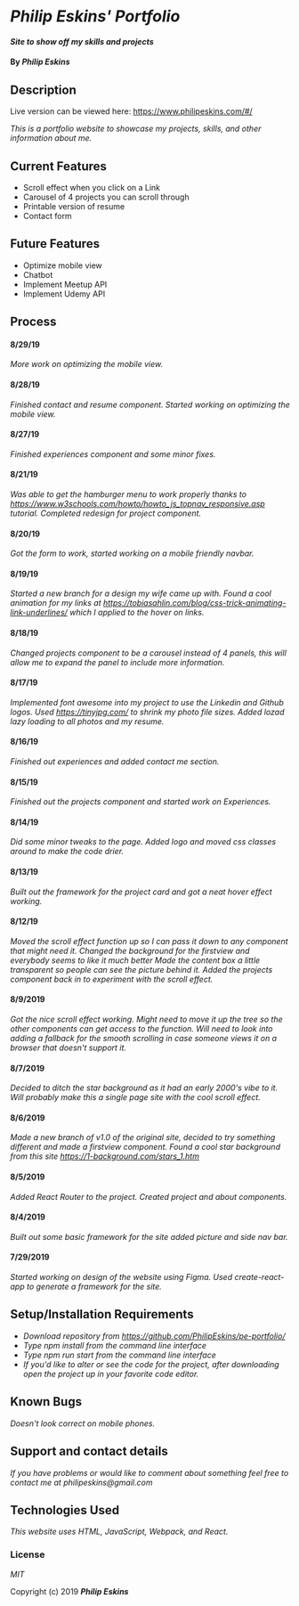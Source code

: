 # _Philip Eskins' Portfolio_

#### _Site to show off my skills and projects_

#### By _**Philip Eskins**_

## Description

Live version can be viewed here: https://www.philipeskins.com/#/

_This is a portfolio website to showcase my projects, skills, and other information about me._

## Current Features
* Scroll effect when you click on a Link
* Carousel of 4 projects you can scroll through
* Printable version of resume
* Contact form

## Future Features
* Optimize mobile view
* Chatbot
* Implement Meetup API
* Implement Udemy API

## Process

#### 8/29/19
_More work on optimizing the mobile view._

#### 8/28/19
_Finished contact and resume component. Started working on optimizing the mobile view._

#### 8/27/19
_Finished experiences component and some minor fixes._

#### 8/21/19
_Was able to get the hamburger menu to work properly thanks to https://www.w3schools.com/howto/howto_js_topnav_responsive.asp tutorial. Completed redesign for project component._

#### 8/20/19
_Got the form to work, started working on a mobile friendly navbar._

#### 8/19/19
_Started a new branch for a design my wife came up with. Found a cool animation for my links at https://tobiasahlin.com/blog/css-trick-animating-link-underlines/ which I applied to the hover on links._

#### 8/18/19
_Changed projects component to be a carousel instead of 4 panels, this will allow me to expand the panel to include more information._

#### 8/17/19
_Implemented font awesome into my project to use the Linkedin and Github logos. Used https://tinyjpg.com/ to shrink my photo file sizes. Added lozad lazy loading to all photos and my resume._

#### 8/16/19
_Finished out experiences and added contact me section._

#### 8/15/19
_Finished out the projects component and started work on Experiences._

#### 8/14/19
_Did some minor tweaks to the page. Added logo and moved css classes around to make the code drier._

#### 8/13/19
_Built out the framework for the project card and got a neat hover effect working._

#### 8/12/19
_Moved the scroll effect function up so I can pass it down to any component that might need it. Changed the background for the firstview and everybody seems to like it much better Made the content box a little transparent so people can see the picture behind it. Added the projects component back in to experiment with the scroll effect._

#### 8/9/2019
_Got the nice scroll effect working. Might need to move it up the tree so the other components can get access to the function. Will need to look into adding a fallback for the smooth scrolling in case someone views it on a browser that doesn't support it._

#### 8/7/2019
_Decided to ditch the star background as it had an early 2000's vibe to it. Will probably make this a single page site with the cool scroll effect._

#### 8/6/2019
_Made a new branch of v1.0 of the original site, decided to try something different and made a firstview component. Found a cool star background from this site https://1-background.com/stars_1.htm_

#### 8/5/2019
_Added React Router to the project. Created project and about components._

#### 8/4/2019
_Built out some basic framework for the site added picture and side nav bar._

#### 7/29/2019
_Started working on design of the website using Figma. Used create-react-app to generate a framework for the site._


## Setup/Installation Requirements

* _Download repository from https://github.com/PhilipEskins/pe-portfolio/_
* _Type npm install from the command line interface_
* _Type npm run start from the command line interface_
* _If you'd like to alter or see the code for the project, after downloading open the project up in your favorite code editor._

## Known Bugs

_Doesn't look correct on mobile phones._

## Support and contact details

_If you have problems or would like to comment about something feel free to contact me at philipeskins@gmail.com_

## Technologies Used

_This website uses HTML, JavaScript, Webpack, and React._

### License

*MIT*

Copyright (c) 2019 **_Philip Eskins_**
